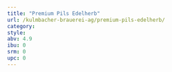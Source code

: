 ```yaml
---
title: "Premium Pils Edelherb"
url: /kulmbacher-brauerei-ag/premium-pils-edelherb/
category: 
style: 
abv: 4.9
ibu: 0
srm: 0
upc: 0
---
```


